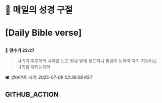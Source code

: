 # 🙏 매일의 성경 구절
# [Daily Bible verse]
##
<!-- START_BIBLE_VERSE -->
📖 **민수기 22:27**
> 나귀가 여호와의 사자를 보고 발람 밑에 엎드리니 발람이 노하여 자기 지팡이로 나귀를 때리는지라

🕊️ _업데이트 시각: 2025-07-09 02:39:58 KST_
  <!-- END_BIBLE_VERSE -->
## GITHUB_ACTION
